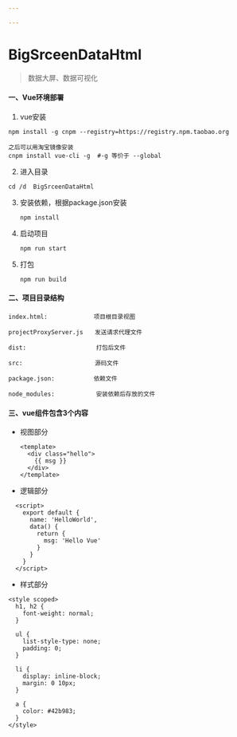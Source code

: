 ```yaml
---

---
```


# BigSrceenDataHtml 

>  数据大屏、数据可视化



#### 一、Vue环境部署

1.  vue安装

   ```
   npm install -g cnpm --registry=https://registry.npm.taobao.org
   
   之后可以用淘宝镜像安装
   cnpm install vue-cli -g 	#-g 等价于 --global
   ```

2.  进入目录

   ```
   cd /d  BigSrceenDataHtml
   ```

3. 安装依赖，根据package.json安装

   ```
   npm install
   ```

4. 启动项目

   ```
   npm run start
   ```

5. 打包

   ```
   npm run build
   ```


#### 二、项目目录结构

```
index.html: 			项目根目录视图

projectProxyServer.js　　发送请求代理文件

dist: 　　　　  		  打包后文件

src: 　　　　　   		 源码文件

package.json: 　　　     依赖文件

node_modules: 　　　　    安装依赖后存放的文件
```



#### 三、vue组件包含3个内容

- 视图部分

  ```
  <template>
    <div class="hello">
      {{ msg }}
    </div>
  </template>
  ```


- 逻辑部分

```
  <script>
    export default {
      name: 'HelloWorld',
      data() {
        return {
          msg: 'Hello Vue'
        }
      }
    }
  </script>
  ```

- 样式部分

```
<style scoped>
  h1, h2 {
    font-weight: normal;
  }

  ul {
    list-style-type: none;
    padding: 0;
  }

  li {
    display: inline-block;
    margin: 0 10px;
  }

  a {
    color: #42b983;
  }
</style>
```

